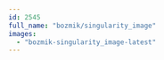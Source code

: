 ```yaml
---
id: 2545
full_name: "bozmik/singularity_image"
images: 
  - "bozmik-singularity_image-latest"
---
```

